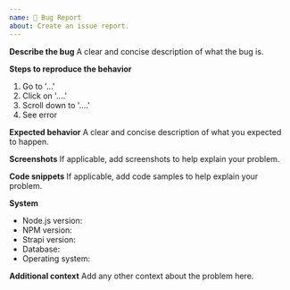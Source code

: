 ```yaml
---
name: 🐛 Bug Report
about: Create an issue report.
---
```


<!--
Hello 👋 Thank you for submitting an issue.

Before you start, please make sure your issue is understandable and reproducible.
To make your issue readable make sure you use valid Markdown syntax.

https://guides.github.com/features/mastering-markdown/
-->

**Describe the bug**
A clear and concise description of what the bug is.

**Steps to reproduce the behavior**

1. Go to '...'
2. Click on '....'
3. Scroll down to '....'
4. See error

**Expected behavior**
A clear and concise description of what you expected to happen.

**Screenshots**
If applicable, add screenshots to help explain your problem.

**Code snippets**
If applicable, add code samples to help explain your problem.

**System**

- Node.js version: <!-- Please ensure you are using the Node LTS version (v12) -->
- NPM version:
- Strapi version: <!-- Please make sure you are on the latest version -->
- Database:
- Operating system:

**Additional context**
Add any other context about the problem here.
